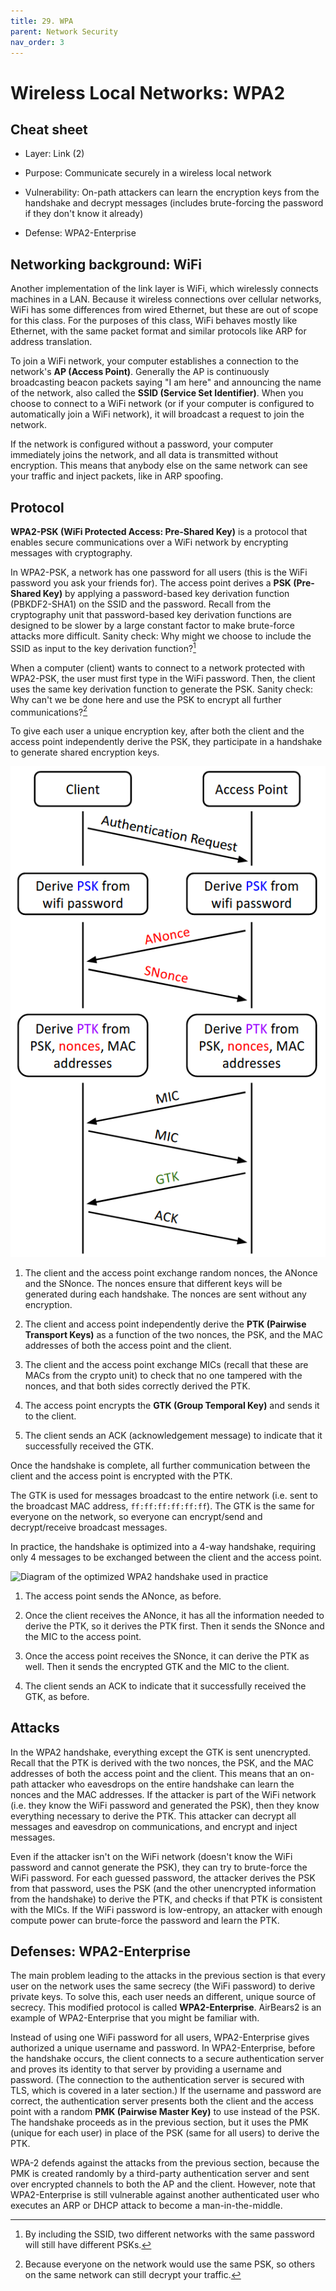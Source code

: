 ```yaml
---
title: 29. WPA
parent: Network Security
nav_order: 3
---
```


# Wireless Local Networks: WPA2

## Cheat sheet

- Layer: Link (2)

- Purpose: Communicate securely in a wireless local network

- Vulnerability: On-path attackers can learn the encryption keys from the
  handshake and decrypt messages (includes brute-forcing the password if they
  don't know it already)

- Defense: WPA2-Enterprise

## Networking background: WiFi

Another implementation of the link layer is WiFi, which wirelessly connects
machines in a LAN. Because it wireless connections over cellular networks, WiFi
has some differences from wired Ethernet, but these are out of scope for this
class. For the purposes of this class, WiFi behaves mostly like Ethernet, with
the same packet format and similar protocols like ARP for address translation.

To join a WiFi network, your computer establishes a connection to the network's
**AP (Access Point)**. Generally the AP is continuously broadcasting beacon
packets saying "I am here" and announcing the name of the network, also called
the **SSID (Service Set Identifier)**. When you choose to connect to a WiFi
network (or if your computer is configured to automatically join a WiFi
network), it will broadcast a request to join the network.

If the network is configured without a password, your computer immediately joins
the network, and all data is transmitted without encryption. This means that
anybody else on the same network can see your traffic and inject packets, like
in ARP spoofing.

## Protocol

**WPA2-PSK (WiFi Protected Access: Pre-Shared Key)** is a protocol that enables
secure communications over a WiFi network by encrypting messages with
cryptography.

In WPA2-PSK, a network has one password for all users (this is the WiFi password
you ask your friends for). The access point derives a **PSK (Pre-Shared Key)**
by applying a password-based key derivation function (PBKDF2-SHA1) on the SSID
and the password. Recall from the cryptography unit that password-based key
derivation functions are designed to be slower by a large constant factor to
make brute-force attacks more difficult. Sanity check: Why might we choose to
include the SSID as input to the key derivation function?[^1]

When a computer (client) wants to connect to a network protected with WPA2-PSK,
the user must first type in the WiFi password. Then, the client uses the same
key derivation function to generate the PSK. Sanity check: Why can't we be done
here and use the PSK to encrypt all further communications?[^2]

To give each user a unique encryption key, after both the client and the access
point independently derive the PSK, they participate in a handshake to generate
shared encryption keys.

![Diagram of the WPA2 handshake](/assets/images/network/wpa/wpa2.png)

1. The client and the access point exchange random nonces, the ANonce and the
   SNonce. The nonces ensure that different keys will be generated during each
   handshake. The nonces are sent without any encryption.

2. The client and access point independently derive the **PTK (Pairwise
   Transport Keys)** as a function of the two nonces, the PSK, and the MAC
   addresses of both the access point and the client.

3. The client and the access point exchange MICs (recall that these are MACs
   from the crypto unit) to check that no one tampered with the nonces, and that
   both sides correctly derived the PTK.

4. The access point encrypts the **GTK (Group Temporal Key)** and sends it to
   the client.

5. The client sends an ACK (acknowledgement message) to indicate that it
   successfully received the GTK.

Once the handshake is complete, all further communication between the client and
the access point is encrypted with the PTK.

The GTK is used for messages broadcast to the entire network (i.e. sent to the
broadcast MAC address, `ff:ff:ff:ff:ff:ff`). The GTK is the same for everyone on
the network, so everyone can encrypt/send and decrypt/receive broadcast
messages.

In practice, the handshake is optimized into a 4-way handshake, requiring only 4
messages to be exchanged between the client and the access point.

![Diagram of the optimized WPA2 handshake used in
practice](/assets/images/network/wpa/wpa2-real.png)

1. The access point sends the ANonce, as before.

2. Once the client receives the ANonce, it has all the information needed to
   derive the PTK, so it derives the PTK first. Then it sends the SNonce and the
   MIC to the access point.

3. Once the access point receives the SNonce, it can derive the PTK as well.
   Then it sends the encrypted GTK and the MIC to the client.

4. The client sends an ACK to indicate that it successfully received the GTK, as
   before.

## Attacks

In the WPA2 handshake, everything except the GTK is sent unencrypted. Recall
that the PTK is derived with the two nonces, the PSK, and the MAC addresses of
both the access point and the client. This means that an on-path attacker who
eavesdrops on the entire handshake can learn the nonces and the MAC addresses.
If the attacker is part of the WiFi network (i.e. they know the WiFi password
and generated the PSK), then they know everything necessary to derive the PTK.
This attacker can decrypt all messages and eavesdrop on communications, and
encrypt and inject messages.

Even if the attacker isn't on the WiFi network (doesn't know the WiFi password
and cannot generate the PSK), they can try to brute-force the WiFi password. For
each guessed password, the attacker derives the PSK from that password, uses the
PSK (and the other unencrypted information from the handshake) to derive the
PTK, and checks if that PTK is consistent with the MICs. If the WiFi password is
low-entropy, an attacker with enough compute power can brute-force the password
and learn the PTK.

## Defenses: WPA2-Enterprise

The main problem leading to the attacks in the previous section is that every
user on the network uses the same secrecy (the WiFi password) to derive private
keys. To solve this, each user needs an different, unique source of secrecy.
This modified protocol is called **WPA2-Enterprise**. AirBears2 is an example of
WPA2-Enterprise that you might be familiar with.

Instead of using one WiFi password for all users, WPA2-Enterprise gives
authorized a unique username and password. In WPA2-Enterprise, before the
handshake occurs, the client connects to a secure authentication server and
proves its identity to that server by providing a username and password. (The
connection to the authentication server is secured with TLS, which is covered in
a later section.) If the username and password are correct, the authentication
server presents both the client and the access point with a random **PMK
(Pairwise Master Key)** to use instead of the PSK. The handshake proceeds as in
the previous section, but it uses the PMK (unique for each user) in place of the
PSK (same for all users) to derive the PTK.

WPA-2 defends against the attacks from the previous section, because the PMK is
created randomly by a third-party authentication server and sent over encrypted
channels to both the AP and the client. However, note that WPA2-Enterprise is
still vulnerable against another authenticated user who executes an ARP or DHCP
attack to become a man-in-the-middle.

[^1]:
    By including the SSID, two different networks with the same password will
    still have different PSKs.

[^2]:
    Because everyone on the network would use the same PSK, so others on the
    same network can still decrypt your traffic.
